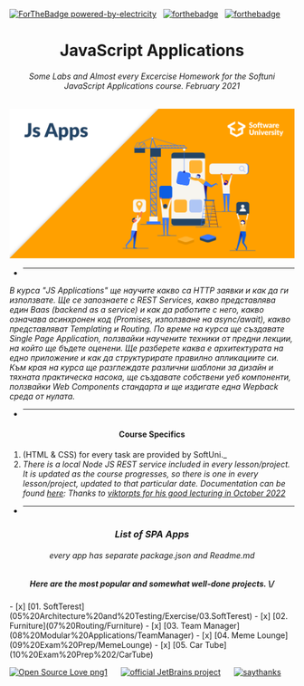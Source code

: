 [![ForTheBadge powered-by-electricity](http://ForTheBadge.com/images/badges/powered-by-electricity.svg)](http://ForTheBadge.com)
&nbsp;
[![forthebadge](https://forthebadge.com/images/badges/gluten-free.svg)](https://forthebadge.com)
&nbsp;
[![forthebadge](https://forthebadge.com/images/badges/60-percent-of-the-time-works-every-time.svg)](https://forthebadge.com)

<h1 align="center">JavaScript Applications</h1>
<h6 align="center">Some Labs and Almost every Excercise Homework for the Softuni JavaScript Applications course. February 2021</h6>

<p align="center">
    <a href="https://softuni.bg/trainings/3218/js-applications-february-2021">
        <img src="applications_javascript.png"/>
    </a>
</p>

- <hr/>

_В курса "JS Applications" ще научите какво сa HTTP заявки и как да ги използвате. Ще се запознаете с REST Services, какво представлява един Baas (backend as a service) и как да работите с него, какво означава асинхронен код (Promises, използване на async/await), какво представляват Templating и Routing. По време на курса ще създавате Single Page Application, ползвайки научените техники от предни лекции, на който ще бъдете оценени. Ще разберете каква е архитектурата на едно приложение и как да структурирате правилно апликациите си. Към края на курса ще разглеждате различни шаблони за дизайн и тяхната практическа насока, ще създавате собствени уеб компоненти, ползвайки Web Components стандарта и ще издигате една Wepback среда от нулата._

- <hr/>


<h4 align="center">Course Specifics</h4>

1. (HTML & CSS) for every task are provided by SoftUni._ 
2. _There is a local Node JS REST service included in every lesson/project. It is updated as the course progresses, so there is one in every lesson/project, updated to that particular date. Documentation can be found <a href="https://github.com/softuni-practice-server/softuni-practice-server">here</a>: Thanks to <a href="https://github.com/viktorpts">viktorpts for his good lecturing in October 2022</a>_

- <hr/>

<h3 align="center"><i>List of SPA Apps</i></h3> 
<h6 align="center"><i>every app has separate package.json and Readme.md</i></h6>
<h5 align="center"><i>Here are the most popular and somewhat well-done projects. \/</i></h6>
- [x] [01. SoftTerest](05%20Architecture%20and%20Testing/Exercise/03.SoftTerest)
- [x] [02. Furniture](07%20Routing/Furniture)
- [x] [03. Team Manager](08%20Modular%20Applications/TeamManager)
- [x] [04. Meme Lounge](09%20Exam%20Prep/MemeLounge)
- [x] [05. Car Tube](10%20Exam%20Prep%202/CarTube)



[![Open Source Love png1](https://badges.frapsoft.com/os/v1/open-source.png?v=103)](https://github.com/ellerbrock/open-source-badges/)
&nbsp;&nbsp;&nbsp;&nbsp;
[![official JetBrains project](http://jb.gg/badges/official.svg)](https://confluence.jetbrains.com/display/ALL/JetBrains+on+GitHub)
&nbsp;&nbsp;&nbsp;&nbsp;
[![saythanks](https://img.shields.io/badge/say-thanks-ff69b4.svg)](https://saythanks.io/to/lord.of.light.0002%40gmail.com)
&nbsp;&nbsp;&nbsp;&nbsp;

